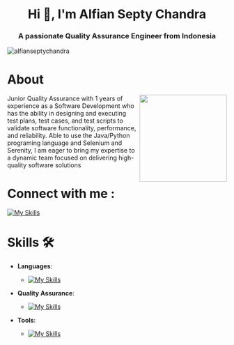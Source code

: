<h1 align="center">Hi 👋, I'm Alfian Septy Chandra </h1>
<h3 align="center">A passionate Quality Assurance Engineer from Indonesia</h3>

<p align="left"> <img src="https://komarev.com/ghpvc/?username=alfianseptychandra&label=Profile%20views&color=0e75b6&style=flat" alt="alfianseptychandra" /> </p>

# About
<img align='right' src='https://media.giphy.com/media/du3J3cXyzhj75IOgvA/giphy.gif' width='200'>

Junior Quality Assurance with 1 years of experience as a Software Development who has the ability in designing and executing test plans, test cases, and test scripts to validate software functionality, performance, and reliability. Able to use the Java/Python programing language and Selenium and Serenity, I am eager to bring my expertise to a dynamic team focused on delivering high-quality software solutions


# Connect with me :
[![My Skills](https://skillicons.dev/icons?i=linkedin)](https://www.linkedin.com/in/alfianseptychandra/)

#  Skills 🛠️
- **Languages**: &nbsp;&nbsp; 
   
  - [![My Skills](https://skillicons.dev/icons?i=java,python)](https://skillicons.dev)
- **Quality Assurance**:  &nbsp;&nbsp;          
  
  - [![My Skills](https://skillicons.dev/icons?i=selenium,gherkin,maven,cucumber)](https://skillicons.dev)
- **Tools**:  &nbsp;&nbsp;          
  
  - [![My Skills](https://skillicons.dev/icons?i=postman,idea)](https://skillicons.dev)


<!-- <h3 align="left">GitHub Stats:</h3> -->

<!-- <p><img align="center" src="https://github-readme-stats.vercel.app/api/top-langs?username=alfianseptychandra&show_icons=true&locale=en&layout=compact" alt="alfianseptychandra" /></p> -->

<!-- <p>&nbsp;<img align="center" src="https://github-readme-stats.vercel.app/api?username=alfianseptychandra&show_icons=true&locale=en" alt="alfianseptychandra" /></p> -->
<!-- <a href="https://github.com/alfianseptychandra/github-readme-stats"><img align="center" src="https://github-readme-stats.vercel.app/api?username=alfianseptychandra&show_icons=true&include_all_commits=true&theme=buefy&hide_border=true" alt="alfianseptychandra stats" /></a> -->
